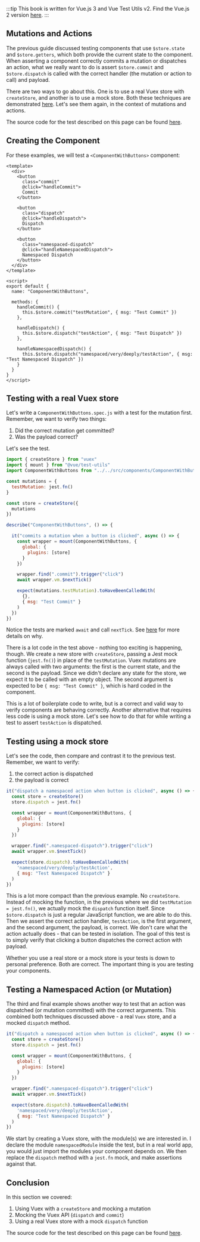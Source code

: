 :::tip This book is written for Vue.js 3 and Vue Test Utils v2.
Find the Vue.js 2 version [here](/).
:::

## Mutations and Actions

The previous guide discussed testing components that use `$store.state` and `$store.getters`, which both provide the current state to the component. When asserting a component correctly commits a mutation or dispatches an action, what we really want to do is assert `$store.commit` and `$store.dispatch` is called with the correct handler (the mutation or action to call) and payload.

There are two ways to go about this. One is to use a real Vuex store with `createStore`, and another is to use a mock store. Both these techniques are demonstrated [here](https://lmiller1990.github.io/vue-testing-handbook/vuex-in-components.html). Let's see them again, in the context of mutations and actions.

The source code for the test described on this page can be found [here](https://github.com/lmiller1990/vue-testing-handbook/tree/master/demo-app/tests/unit/ComponentWithButtons.spec.js).

## Creating the Component

For these examples, we will test a `<ComponentWithButtons>` component:

```vue
<template>
  <div>
    <button 
      class="commit" 
      @click="handleCommit">
      Commit
    </button>

    <button 
      class="dispatch" 
      @click="handleDispatch">
      Dispatch
    </button>

    <button 
      class="namespaced-dispatch" 
      @click="handleNamespacedDispatch">
      Namespaced Dispatch
    </button>
  </div>
</template>

<script>
export default {
  name: "ComponentWithButtons",

  methods: {
    handleCommit() {
      this.$store.commit("testMutation", { msg: "Test Commit" })
    },

    handleDispatch() {
      this.$store.dispatch("testAction", { msg: "Test Dispatch" })
    },

    handleNamespacedDispatch() {
      this.$store.dispatch("namespaced/very/deeply/testAction", { msg: "Test Namespaced Dispatch" })
    }
  }
}
</script>
```

## Testing with a real Vuex store

Let's write a `ComponentWithButtons.spec.js` with a test for the mutation first. Remember, we want to verify two things:

1. Did the correct mutation get committed?
2. Was the payload correct?

Let's see the test.

```js
import { createStore } from "vuex"
import { mount } from "@vue/test-utils"
import ComponentWithButtons from "../../src/components/ComponentWithButtons.vue"

const mutations = {
  testMutation: jest.fn()
}

const store = createStore({
  mutations
})

describe("ComponentWithButtons", () => {

  it("commits a mutation when a button is clicked", async () => {
    const wrapper = mount(ComponentWithButtons, {
      global: {
        plugins: [store]
      }
    })

    wrapper.find(".commit").trigger("click")
    await wrapper.vm.$nextTick()    

    expect(mutations.testMutation).toHaveBeenCalledWith(
      {},
      { msg: "Test Commit" }
    )
  })
})
```

Notice the tests are marked `await` and call `nextTick`. See [here](/simulating-user-input.html#writing-the-test) for more details on why.

There is a lot code in the test above - nothing too exciting is happening, though. We create a new store with `createStore`, passing a Jest mock function (`jest.fn()`) in place of the `testMutation`. Vuex mutations are always called with two arguments: the first is the current state, and the second is the payload. Since we didn't declare any state for the store, we expect it to be called with an empty object. The second argument is expected to be `{ msg: "Test Commit" }`, which is hard coded in the component.

This is a lot of boilerplate code to write, but is a correct and valid way to verify components are behaving correctly. Another alternative that requires less code is using a mock store. Let's see how to do that for while writing a test to assert `testAction` is dispatched.

## Testing using a mock store

Let's see the code, then compare and contrast it to the previous test. Remember, we want to verify:

1. the correct action is dispatched
2. the payload is correct

```js
it("dispatch a namespaced action when button is clicked", async () => {
  const store = createStore()
  store.dispatch = jest.fn()

  const wrapper = mount(ComponentWithButtons, {
    global: {
      plugins: [store]
    }
  })

  wrapper.find(".namespaced-dispatch").trigger("click")
  await wrapper.vm.$nextTick()

  expect(store.dispatch).toHaveBeenCalledWith(
    'namespaced/very/deeply/testAction',
    { msg: "Test Namespaced Dispatch" }
  )
})
```

This is a lot more compact than the previous example. No `createStore`. Instead of mocking the function, in the previous where we did `testMutation = jest.fn()`, we actually mock the `dispatch` function itself. Since `$store.dispatch` is just a regular JavaScript function, we are able to do this. Then we assert the correct action handler, `testAction`, is the first argument, and the second argument, the payload, is correct. We don't care what the action actually does - that can be tested in isolation. The goal of this test is to simply verify that clicking a button dispatches the correct action with payload.

Whether you use a real store or a mock store is your tests is down to personal preference. Both are correct. The important thing is you are testing your components.

## Testing a Namespaced Action (or Mutation)

The third and final example shows another way to test that an action was dispatched (or mutation committed) with the correct arguments. This combined both techniques discussed above - a real `Vuex` store, and a mocked `dispatch` method.


```js
it("dispatch a namespaced action when button is clicked", async () => {
  const store = createStore()
  store.dispatch = jest.fn()

  const wrapper = mount(ComponentWithButtons, {
    global: {
      plugins: [store]
    }
  })

  wrapper.find(".namespaced-dispatch").trigger("click")
  await wrapper.vm.$nextTick()

  expect(store.dispatch).toHaveBeenCalledWith(
    'namespaced/very/deeply/testAction',
    { msg: "Test Namespaced Dispatch" }
  )
})
```

We start by creating a Vuex store, with the module(s) we are interested in. I declare the module `namespacedModule` inside the test, but in a real world app, you would just import the modules your component depends on. We then replace the `dispatch` method with a `jest.fn` mock, and make assertions against that.

## Conclusion

In this section we covered:

1. Using Vuex with a `createStore` and mocking a mutation
2. Mocking the Vuex API (`dispatch` and `commit`)
3. Using a real Vuex store with a mock `dispatch` function

The source code for the test described on this page can be found [here](https://github.com/lmiller1990/vue-testing-handbook/tree/master/demo-app/tests/unit/ComponentWithButtons.spec.js).
